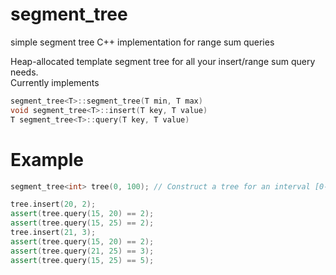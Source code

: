 # segment_tree
simple segment tree C++ implementation for range sum queries

Heap-allocated template segment tree for all your insert/range sum query needs.  
Currently implements
```c++
segment_tree<T>::segment_tree(T min, T max)
void segment_tree<T>::insert(T key, T value)
T segment_tree<T>::query(T key, T value)
```

# Example
```c++
segment_tree<int> tree(0, 100); // Construct a tree for an interval [0-100]

tree.insert(20, 2);
assert(tree.query(15, 20) == 2);
assert(tree.query(15, 25) == 2);
tree.insert(21, 3);
assert(tree.query(15, 20) == 2);
assert(tree.query(21, 25) == 3);
assert(tree.query(15, 25) == 5);
```
